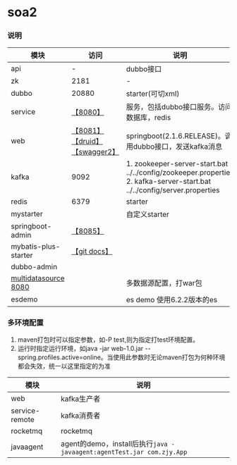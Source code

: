 # soa2
### 说明
|模块|访问|说明|
|---|---|---|
|api|-|dubbo接口|
|zk|2181|-|
|dubbo|20880|starter(可切xml)|
|service|[【8080】](http://localhost:8080/index)|服务，包括dubbo接口服务。访问数据库，redis|
|web|[【8081】](http://localhost:8081/index) [【druid】](http://localhost:8081/druid) [【swagger2】](http://localhost:8081/swagger-ui.html)|springboot(2.1.6.RELEASE)。调用dubbo接口，发送kafka消息|
|kafka|9092|1. zookeeper-server-start.bat ../../config/zookeeper.properties<br>2. kafka-server-start.bat ../../config/server.properties |
|redis|6379|starter|
|mystarter| |自定义starter|
|springboot-admin|[【8085】](http://localhost:8085)||
|mybatis-plus-starter|[【git docs】](https://gitee.com/baomidou/mybatisplus-spring-boot)|||
|dubbo-admin|||
|[multidatasource 8080](http://localhost:8080)| |多数据源配置，打war包|
|esdemo| |es demo 使用6.2.2版本的es|
### 多环境配置
1. maven打包时可以指定参数，如-P test,则为指定打test环境配置。
2. 运行时指定运行环境，如java -jar web-1.0.jar --spring.profiles.active=online。当使用此参数时无论maven打包为何种环境都会失效，统一以这里指定的为准

|模块|说明|
|---|---|
|web|kafka生产者|
|service-remote|kafka消费者|
|rocketmq|rocketmq|
|javaagent|agent的demo，install后执行`java -javaagent:agentTest.jar com.zjy.App`|